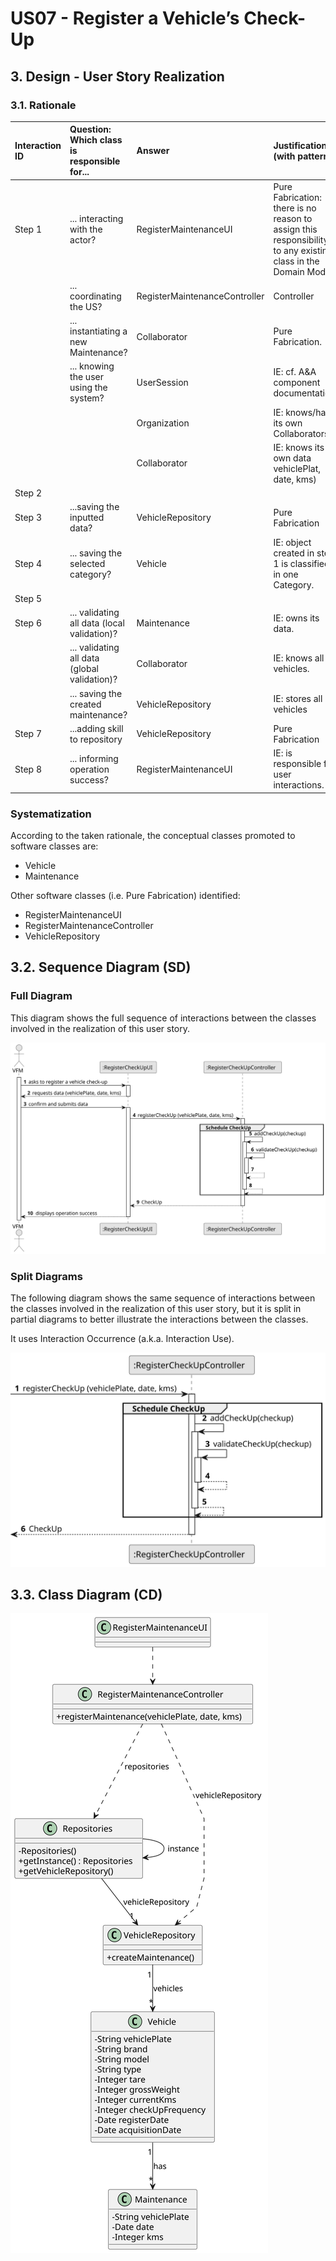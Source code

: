 # US07 - Register a Vehicle’s Check-Up

## 3. Design - User Story Realization

### 3.1. Rationale


| Interaction ID | Question: Which class is responsible for...   | Answer                        | Justification (with patterns)                                                                                 |
|:---------------|:----------------------------------------------|:------------------------------|:--------------------------------------------------------------------------------------------------------------|
| Step 1  		     | 	... interacting with the actor?              | RegisterMaintenanceUI         | Pure Fabrication: there is no reason to assign this responsibility to any existing class in the Domain Model. |
| 			  		        | 	... coordinating the US?                     | RegisterMaintenanceController | Controller                                                                                                    |
| 			  		        | 	... instantiating a new Maintenance?         | Collaborator                  | Pure Fabrication.                                                                                             |
| 			  		        | ... knowing the user using the system?        | UserSession                   | IE: cf. A&A component documentation.                                                                          |
| 			  		        | 							                                       | Organization                  | IE: knows/has its own Collaborators                                                                           |
| 			  		        | 							                                       | Collaborator                  | IE: knows its own data vehiclePlat, date, kms)                                                                |
| Step 2  		     | 							                                       |                               |                                                                                                               |
| Step 3  		     | 	...saving the inputted data?                 | VehicleRepository             | Pure Fabrication                                                                                              |
| Step 4  		     | 	... saving the selected category?            | Vehicle                       | IE: object created in step 1 is classified in one Category.                                                   |
| Step 5  		     | 							                                       |                               |                                                                                                               |              
| Step 6  		     | 	... validating all data (local validation)?  | Maintenance                   | IE: owns its data.                                                                                            | 
| 			  		        | 	... validating all data (global validation)? | Collaborator                  | IE: knows all its vehicles.                                                                                   | 
| 			  		        | 	... saving the created maintenance?          | VehicleRepository             | IE: stores all vehicles                                                                                       | 
| Step 7         | ...adding skill to repository                 | VehicleRepository             | Pure Fabrication                                                                                              |
| Step 8  		     | 	... informing operation success?             | RegisterMaintenanceUI         | IE: is responsible for user interactions.                                                                     | 


### Systematization ##

According to the taken rationale, the conceptual classes promoted to software classes are:

* Vehicle
* Maintenance

Other software classes (i.e. Pure Fabrication) identified:

* RegisterMaintenanceUI
* RegisterMaintenanceController
* VehicleRepository


## 3.2. Sequence Diagram (SD)


### Full Diagram

This diagram shows the full sequence of interactions between the classes involved in the realization of this user story.

![Sequence Diagram - Full](svg/us007-sequence-diagram-full.svg)

### Split Diagrams

The following diagram shows the same sequence of interactions between the classes involved in the realization of this user story, but it is split in partial diagrams to better illustrate the interactions between the classes.

It uses Interaction Occurrence (a.k.a. Interaction Use).

![Sequence Diagram - split](svg/us007-sequence-diagram-split.svg)



## 3.3. Class Diagram (CD)

![Class Diagram](svg/us007-class-diagram.svg)